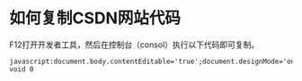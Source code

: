 # 如何复制CSDN网站代码

F12打开开发者工具，然后在控制台（consol）执行以下代码即可复制。

```
javascript:document.body.contentEditable='true';document.designMode='on'; void 0
```

<!--more-->


